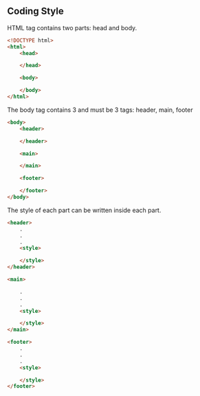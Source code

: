 ## Coding Style

HTML tag contains two parts: head and body.
```html
<!DOCTYPE html>
<html>
	<head>

	</head>

	<body>

	</body>
</html>
```

The body tag contains 3 and must be 3 tags: header, main, footer

```html
<body>
	<header>

	</header>

	<main>

	</main>

	<footer>

	</footer>
</body>
```

The style of each part can be written inside each part.

```html
<header>
	.
	.
	.
	<style>

	</style>
</header>
```


```html
<main>

	.
	.
	.
	<style>

	</style>
</main>
```

```html
<footer>
	.
	.
	.
	<style>

	</style>
</footer>
```

